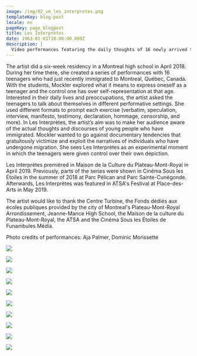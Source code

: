 ```yaml
---
image: /img/02_vm_les_interpretes.png
templateKey: blog-post
locale: en
pageKey: page_blogpost
title: Les Interprètes
date: 1963-01-01T18:00:00.000Z
description: |
  Video performances featuring the daily thoughts of 16 newly arrived teenagers
---
```

The artist did a six-week residency in a Montreal high school in April 2018. During her time there, she created a series of performances with 16 teenagers who had just recently immigrated to Montreal, Québec, Canada. With the students, Mockler explored what it means to express oneself as a teenager and the control one has over self-representation at that age. Interested in their daily lives and preoccupations, the artist asked the teenagers to talk about themselves in different performative settings. She used different formats to prompt each exercise (verbatim, speculation, interview, manifesto, testimony, declaration, hommage, censorship, and more). In Les Interprètes, the artist’s aim was to make her audience aware of the actual thoughts and discourses of young people who have immigrated. Mockler wanted to go against documentary tendencies that gratuitously victimize and exploit the narratives of individuals who have undergone migration. She sees Les Interprètes as an experimental moment in which the teenagers were given control over their own depiction.

Les Interprètes premièred in Maison de la Culture du Plateau-Mont-Royal in April 2019. Previously, parts of the series were shown in Cinéma Sous les Étoiles in the summer of 2018 at Parc Pélican and Parc Sainte-Cunégonde. Afterwards, Les Interprètes was featured in ATSA's Festival at Place-des-Arts in May 2019. 

The artist would like to thank the Centre Turbine, the Fonds dédiés aux écoles publiques provided by the city of Montreal's Plateau-Mont-Royal Arrondissement, Jeanne-Mance High School, the Maison de la culture du Plateau-Mont-Royal, the ATSA and the Cinéma Sous les Étoiles de Funambules Média.

Photo credits of performances: Aja Palmer, Dominic Morissette

![](/img/02_vm_les_interpretes.png)

![](/img/screen-shot-2019-09-23-at-7.49.56-pm.png)

![](/img/p1160601.jpg)

![](/img/img_9456.jpg)

![](/img/screen-shot-2019-09-23-at-10.34.54-am.png)

![](/img/screen-shot-2019-09-23-at-10.31.28-am.png)

![](/img/screen-shot-2019-09-23-at-10.31.55-am.png)

![](/img/59273880_2814665381907494_561188084822048768_o.jpg)

![](/img/plamer-copy-2.jpg)

![](/img/palmer_7814.jpg)
